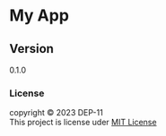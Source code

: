 # My App

## Version
0.1.0

### License
copyright &copy; 2023 DEP-11 <br>
This project is license uder [MIT License](License.txt) 